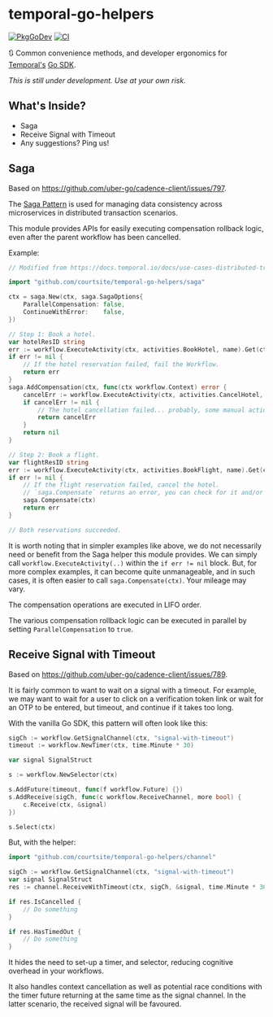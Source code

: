 # temporal-go-helpers

[![PkgGoDev](https://pkg.go.dev/badge/mod/github.com/courtsite/temporal-go-helpers)](https://pkg.go.dev/mod/github.com/courtsite/temporal-go-helpers)
[![CI](https://github.com/courtsite/temporal-go-helpers/workflows/CI/badge.svg)](https://github.com/Courtsite/temporal-go-helpers/actions?query=workflow%3ACI)


🔃 Common convenience methods, and developer ergonomics for [Temporal's](https://github.com/temporalio/temporal/) [Go SDK](https://github.com/temporalio/sdk-go).

_This is still under development. Use at your own risk._


## What's Inside?

- Saga
- Receive Signal with Timeout
- Any suggestions? Ping us!


## Saga

Based on https://github.com/uber-go/cadence-client/issues/797.

The [Saga Pattern](https://microservices.io/patterns/data/saga.html) is used for managing data consistency across microservices in distributed transaction scenarios.

This module provides APIs for easily executing compensation rollback logic, even after the parent workflow has been cancelled.

Example:

```go
// Modified from https://docs.temporal.io/docs/use-cases-distributed-transactions/

import "github.com/courtsite/temporal-go-helpers/saga"

ctx = saga.New(ctx, saga.SagaOptions{
    ParallelCompensation: false,
    ContinueWithError:    false,
})

// Step 1: Book a hotel.
var hotelResID string
err := workflow.ExecuteActivity(ctx, activities.BookHotel, name).Get(ctx, &hotelResID)
if err != nil {
    // If the hotel reservation failed, fail the Workflow.
    return err
}
saga.AddCompensation(ctx, func(ctx workflow.Context) error {
    cancelErr := workflow.ExecuteActivity(ctx, activities.CancelHotel, hotelResID)
    if cancelErr != nil {
        // The hotel cancellation failed... probably, some manual action is needed.
        return cancelErr
    }
    return nil
}

// Step 2: Book a flight.
var flightResID string
err := workflow.ExecuteActivity(ctx, activities.BookFlight, name).Get(ctx, &flightResID)
if err != nil {
    // If the flight reservation failed, cancel the hotel.
    // `saga.Compensate` returns an error, you can check for it and/or log it.
    saga.Compensate(ctx)
    return err
}

// Both reservations succeeded.
```

It is worth noting that in simpler examples like above, we do not necessarily need or benefit from the Saga helper this module provides. We can simply call `workflow.ExecuteActivity(..)` within the `if err != nil` block. But, for more complex examples, it can become quite unmanageable, and in such cases, it is often easier to call `saga.Compensate(ctx)`. Your mileage may vary.

The compensation operations are executed in LIFO order.

The various compensation rollback logic can be executed in parallel by setting `ParallelCompensation` to `true`.


## Receive Signal with Timeout

Based on https://github.com/uber-go/cadence-client/issues/789.

It is fairly common to want to wait on a signal with a timeout. For example, we may want to wait for a user to click on a verification token link or wait for an OTP to be entered, but timeout, and continue if it takes too long.

With the vanilla Go SDK, this pattern will often look like this:

```go
sigCh := workflow.GetSignalChannel(ctx, "signal-with-timeout")
timeout := workflow.NewTimer(ctx, time.Minute * 30)

var signal SignalStruct

s := workflow.NewSelector(ctx)

s.AddFuture(timeout, func(f workflow.Future) {})
s.AddReceive(sigCh, func(c workflow.ReceiveChannel, more bool) {
    c.Receive(ctx, &signal)
})

s.Select(ctx)
```

But, with the helper:

```go
import "github.com/courtsite/temporal-go-helpers/channel"

sigCh := workflow.GetSignalChannel(ctx, "signal-with-timeout")
var signal SignalStruct
res := channel.ReceiveWithTimeout(ctx, sigCh, &signal, time.Minute * 30)

if res.IsCancelled {
    // Do something
}

if res.HasTimedOut {
    // Do something
}
```

It hides the need to set-up a timer, and selector, reducing cognitive overhead in your workflows.

It also handles context cancellation as well as potential race conditions with the timer future returning at the same time as the signal channel. In the latter scenario, the received signal will be favoured.
